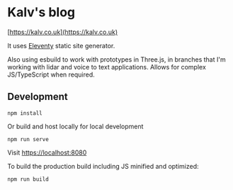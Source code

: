 # Kalv's blog

[https://kalv.co.uk](https://kalv.co.uk)

It uses [Eleventy](https://github.com/11ty/eleventy) static site generator.

Also using esbuild to work with prototypes in Three.js, in branches that I'm working with lidar and voice to text applications. Allows for complex JS/TypeScript when required.

## Development

```
npm install
```

Or build and host locally for local development
```
npm run serve
```
Visit [https://localhost:8080](https://localhost:8080)

To build the production build including JS minified and optimized:
```
npm run build
```

